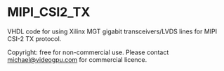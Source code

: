 # MIPI_CSI2_TX
VHDL code for using Xilinx MGT gigabit transceivers/LVDS lines for MIPI CSI-2 TX  protocol.

Copyright: free for non-commercial use. Please contact michael@videogpu.com for commercial licence.
